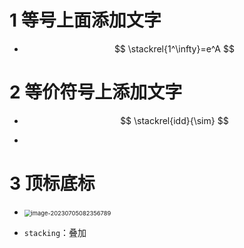# 1 等号上面添加文字

* $$
  \stackrel{1^\infty}=e^A
  $$



# 2 等价符号上添加文字

* $$
  \stackrel{idd}{\sim}
  $$

* 



# 3 顶标底标

* <img src="https://cvp.oss-cn-shanghai.aliyuncs.com/picgo/202307050823860.png" alt="image-20230705082356789" style="zoom:67%;" />

* `stacking`：叠加